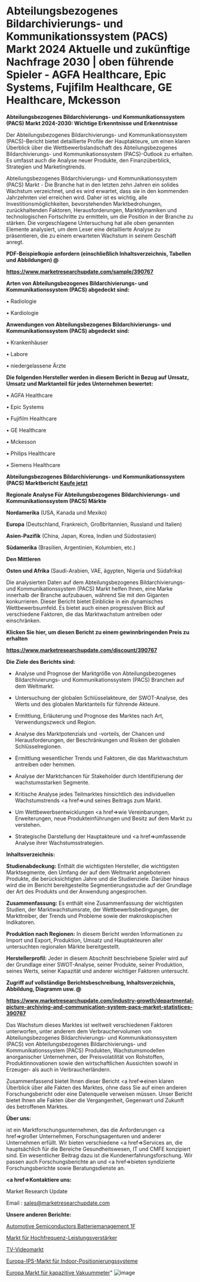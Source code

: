 # Abteilungsbezogenes Bildarchivierungs- und Kommunikationssystem (PACS) Markt 2024 Aktuelle und zukünftige Nachfrage 2030 | oben führende Spieler - AGFA Healthcare, Epic Systems, Fujifilm Healthcare, GE Healthcare, Mckesson

<strong>Abteilungsbezogenes Bildarchivierungs- und Kommunikationssystem (PACS) Markt 2024-2030: Wichtige Erkenntnisse und Erkenntnisse</strong>

Der Abteilungsbezogenes Bildarchivierungs- und Kommunikationssystem (PACS)-Bericht bietet detaillierte Profile der Hauptakteure, um einen klaren Überblick über die Wettbewerbslandschaft des Abteilungsbezogenes Bildarchivierungs- und Kommunikationssystem (PACS)-Outlook zu erhalten. Es umfasst auch die Analyse neuer Produkte, den Finanzüberblick, Strategien und Marketingtrends.

Abteilungsbezogenes Bildarchivierungs- und Kommunikationssystem (PACS) Markt - Die Branche hat in den letzten zehn Jahren ein solides Wachstum verzeichnet, und es wird erwartet, dass sie in den kommenden Jahrzehnten viel erreichen wird. Daher ist es wichtig, alle Investitionsmöglichkeiten, bevorstehenden Marktbedrohungen, zurückhaltenden Faktoren, Herausforderungen, Marktdynamiken und technologischen Fortschritte zu ermitteln, um die Position in der Branche zu stärken. Die vorgeschlagene Untersuchung hat alle oben genannten Elemente analysiert, um dem Leser eine detaillierte Analyse zu präsentieren, die zu einem erwarteten Wachstum in seinem Geschäft anregt.



<strong><b>PDF-Beispielkopie anfordern (einschließlich Inhaltsverzeichnis, Tabellen und Abbildungen) @ </b></strong>

<strong><a href=https://www.marketresearchupdate.com/sample/390767>

<strong>https://www.marketresearchupdate.com/sample/390767</u></a></strong></strong>



<strong>Arten von Abteilungsbezogenes Bildarchivierungs- und Kommunikationssystem (PACS) abgedeckt sind:</strong>

• Radiologie

• Kardiologie



<strong>Anwendungen von Abteilungsbezogenes Bildarchivierungs- und Kommunikationssystem (PACS) abgedeckt sind:</strong>

• Krankenhäuser

• Labore

• niedergelassene Ärzte



<strong>Die folgenden Hersteller werden in diesem Bericht in Bezug auf Umsatz, Umsatz und Marktanteil für jedes Unternehmen bewertet:</strong>

• AGFA Healthcare

• Epic Systems

• Fujifilm Healthcare

• GE Healthcare

• Mckesson

• Philips Healthcare

• Siemens Healthcare



<strong>Abteilungsbezogenes Bildarchivierungs- und Kommunikationssystem (PACS) Marktbericht <a href=https://www.marketresearchupdate.com/buynow/390767>Kaufe jetzt</a></strong>



<strong>Regionale Analyse Für Abteilungsbezogenes Bildarchivierungs- und Kommunikationssystem (PACS) Märkte</strong>



<strong>Nordamerika</strong> (USA, Kanada und Mexiko)



<strong>Europa</strong> (Deutschland, Frankreich, Großbritannien, Russland und Italien)



<strong>Asien-Pazifik</strong> (China, Japan, Korea, Indien und Südostasien)



<strong>Südamerika</strong> (Brasilien, Argentinien, Kolumbien, etc.)



<strong>Den Mittleren</strong> 

<strong>Osten und Afrika</strong> (Saudi-Arabien, VAE, ägypten, Nigeria und Südafrika)

Die analysierten Daten auf dem Abteilungsbezogenes Bildarchivierungs- und Kommunikationssystem (PACS) Markt helfen Ihnen, eine Marke innerhalb der Branche aufzubauen, während Sie mit den Giganten konkurrieren. Dieser Bericht bietet Einblicke in ein dynamisches Wettbewerbsumfeld. Es bietet auch einen progressiven Blick auf verschiedene Faktoren, die das Marktwachstum antreiben oder einschränken.



<strong>Klicken Sie hier, um diesen Bericht zu einem gewinnbringenden Preis zu erhalten
</strong>

<strong><a href=https://www.marketresearchupdate.com/discount/390767>https://www.marketresearchupdate.com/discount/390767</b></u></strong></a>



<strong>Die Ziele des Berichts sind:</strong>

- Analyse und Prognose der Marktgröße von Abteilungsbezogenes Bildarchivierungs- und Kommunikationssystem (PACS) Branchen auf dem Weltmarkt.

- Untersuchung der globalen Schlüsselakteure, der SWOT-Analyse, des Werts und des globalen Marktanteils für führende Akteure.

- Ermittlung, Erläuterung und Prognose des Marktes nach Art, Verwendungszweck und Region.

- Analyse des Marktpotenzials und -vorteils, der Chancen und Herausforderungen, der Beschränkungen und Risiken der globalen Schlüsselregionen.

- Ermittlung wesentlicher Trends und Faktoren, die das Marktwachstum antreiben oder hemmen.

- Analyse der Marktchancen für Stakeholder durch Identifizierung der wachstumsstarken Segmente.

- Kritische Analyse jedes Teilmarktes hinsichtlich des individuellen Wachstumstrends <a href=>und</a> seines Beitrags zum Markt.

- Um Wettbewerbsentwicklungen <a href=>wie</a> Vereinbarungen, Erweiterungen, neue Produkteinführungen und Besitz auf dem Markt zu verstehen.

- Strategische Darstellung der Hauptakteure und <a href=>umfas</a>sende Analyse ihrer Wachstumsstrategien.



<strong>Inhaltsverzeichnis:</strong>



<strong>Studienabdeckung:</strong> Enthält die wichtigsten Hersteller, die wichtigsten Marktsegmente, den Umfang der auf dem Weltmarkt angebotenen Produkte, die berücksichtigten Jahre und die Studienziele. Darüber hinaus wird die im Bericht bereitgestellte Segmentierungsstudie auf der Grundlage der Art des Produkts und der Anwendung angesprochen.



<strong>Zusammenfassung:</strong> Es enthält eine Zusammenfassung der wichtigsten Studien, der Marktwachstumsrate, der Wettbewerbsbedingungen, der Markttreiber, der Trends und Probleme sowie der makroskopischen Indikatoren.



<strong>Produktion nach Regionen:</strong> In diesem Bericht werden Informationen zu Import und Export, Produktion, Umsatz und Hauptakteuren aller untersuchten regionalen Märkte bereitgestellt.



<strong>Herstellerprofil:</strong> Jeder in diesem Abschnitt beschriebene Spieler wird auf der Grundlage einer SWOT-Analyse, seiner Produkte, seiner Produktion, seines Werts, seiner Kapazität und anderer wichtiger Faktoren untersucht.



<strong><b>Zugriff auf vollständige Berichtsbeschreibung, Inhaltsverzeichnis, Abbildung, Diagramm usw. @ </b></strong>

<strong><a href=https://www.marketresearchupdate.com/industry-growth/departmental-picture-archiving-and-communication-system-pacs-market-statistices-390767>https://www.marketresearchupdate.com/industry-growth/departmental-picture-archiving-and-communication-system-pacs-market-statistices-390767</a></strong>

Das Wachstum dieses Marktes ist weltweit verschiedenen Faktoren unterworfen, unter anderem dem Verbrauchervolumen von Abteilungsbezogenes Bildarchivierungs- und Kommunikationssystem (PACS) von Abteilungsbezogenes Bildarchivierungs- und Kommunikationssystem (PACS) Produkten, Wachstumsmodellen anorganischer Unternehmen, der Preisvolatilität von Rohstoffen, Produktinnovationen sowie den wirtschaftlichen Aussichten sowohl in Erzeuger- als auch in Verbraucherländern.

Zusammenfassend bietet Ihnen dieser Bericht <a href=>einen</a> klaren Überblick über alle Fakten des Marktes, ohne dass Sie auf einen anderen Forschungsbericht oder eine Datenquelle verweisen müssen. Unser Bericht bietet Ihnen alle Fakten über die Vergangenheit, Gegenwart und Zukunft des betroffenen Marktes.



<strong>Über uns:</strong>

 ist ein Marktforschungsunternehmen, das die Anforderungen <a href=>großer</a> Unternehmen, Forschungsagenturen und anderer Unternehmen erfüllt. Wir bieten verschiedene <a href=>Services</a> an, die hauptsächlich für die Bereiche Gesundheitswesen, IT und CMFE konzipiert sind. Ein wesentlicher Beitrag dazu ist die Kundenerfahrungsforschung. Wir passen auch Forschungsberichte an und <a href=>bieten</a> syndizierte Forschungsberichte sowie Beratungsdienste an.



<strong><a href=>Kontaktiere uns:</a></strong>

Market Research Update

Email : sales@marketresearchupdate.com



<strong>Unsere anderen Berichte:</strong>

<a href=https://www.linkedin.com/pulse/automotive-semiconductors-battery-management-1f>Automotive Semiconductors Batteriemanagement 1F</a>

<a href=https://www.linkedin.com/pulse/radio-frequency-power-amplifier-market-opportunities>Markt für Hochfrequenz-Leistungsverstärker</a>

<a href=https://www.linkedin.com/pulse/tv-video-market-sizing-up-anticipating-trends-consumption>TV-Videomarkt</a>

<a href=https://www.linkedin.com/pulse/europe-indoor-positioning-systems-ips-market>Europa-IPS-Markt für Indoor-Positionierungssysteme</a>

<a href=https://www.linkedin.com/pulse/europe-capacitive-vacuum-gauge-market-2023-brief>Europa Markt für kapazitive Vakuummeter</a>"
![image](https://github.com/Gayatrikarjule/Market-Analysis-361/assets/97346546/1d59e2fc-1ce6-4968-bd56-bb1a65ee0414)
